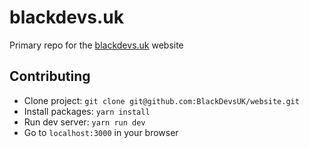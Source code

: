 # blackdevs.uk
Primary repo for the [blackdevs.uk](https://www.blackdevs.uk) website

## Contributing
- Clone project: `git clone git@github.com:BlackDevsUK/website.git`
- Install packages: `yarn install`
- Run dev server: `yarn run dev`
- Go to `localhost:3000` in your browser
